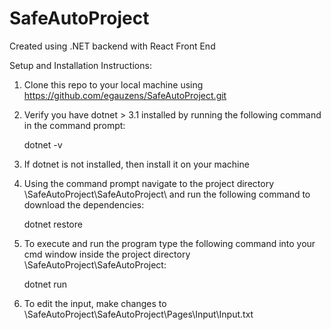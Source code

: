 # SafeAutoProject
Created using .NET backend with React Front End

Setup and Installation Instructions:

1. Clone this repo to your local machine using https://github.com/egauzens/SafeAutoProject.git

2. Verify you have dotnet > 3.1 installed by running the following command in the command prompt:

    dotnet -v

3. If dotnet is not installed, then install it on your machine 


5. Using the command prompt navigate to the project directory \SafeAutoProject\SafeAutoProject\ and run the following command to download the dependencies:

    dotnet restore

6. To execute and run the program type the following command into your cmd window inside the project directory \SafeAutoProject\SafeAutoProject\:

    dotnet run
    
7. To edit the input, make changes to \SafeAutoProject\SafeAutoProject\Pages\Input\Input.txt
